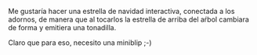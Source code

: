 
Me gustaría hacer una estrella de navidad interactiva, 
conectada a los adornos, de manera que al tocarlos la
estrella de arriba del aŕbol cambiara de forma y 
emitiera una tonadilla.


Claro que para eso, necesito una miniblip ;-)
